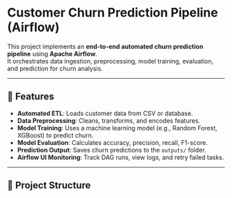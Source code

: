 # Customer Churn Prediction Pipeline (Airflow)

This project implements an **end-to-end automated churn prediction pipeline** using **Apache Airflow**.  
It orchestrates data ingestion, preprocessing, model training, evaluation, and prediction for churn analysis.

---

## 📌 Features
- **Automated ETL**: Loads customer data from CSV or database.
- **Data Preprocessing**: Cleans, transforms, and encodes features.
- **Model Training**: Uses a machine learning model (e.g., Random Forest, XGBoost) to predict churn.
- **Model Evaluation**: Calculates accuracy, precision, recall, F1-score.
- **Prediction Output**: Saves churn predictions to the `outputs/` folder.
- **Airflow UI Monitoring**: Track DAG runs, view logs, and retry failed tasks.

---

## 📂 Project Structure
